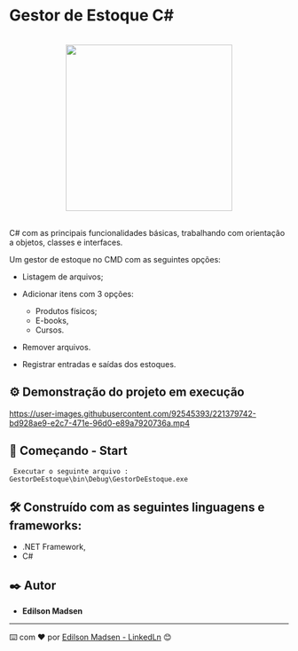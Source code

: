 # Gestor de Estoque C#
<br>

<div align="center">
  <img src="https://user-images.githubusercontent.com/92545393/221379822-e213dfe6-6895-4e88-94a7-9ab3ace0f0e0.png" width="300px"/>
</div>
<br>

C# com as principais funcionalidades básicas, trabalhando com orientação a objetos, classes e interfaces.

Um gestor de estoque no CMD com as seguintes opções:

* Listagem de arquivos;

* Adicionar itens com 3 opções: 
  - Produtos físicos;
  - E-books,
  - Cursos.

* Remover arquivos.

* Registrar entradas e saídas dos estoques.


## ⚙️ Demonstração do projeto em execução

https://user-images.githubusercontent.com/92545393/221379742-bd928ae9-e2c7-471e-96d0-e89a7920736a.mp4

## 🚀 Começando - Start

```
 Executar o seguinte arquivo : GestorDeEstoque\bin\Debug\GestorDeEstoque.exe
```

## 🛠️ Construído com as seguintes linguagens e frameworks:

* .NET Framework,
* C#

## ✒️ Autor

* **Edilson Madsen**

---
⌨️ com ❤️ por [Edilson Madsen - LinkedLn](https://www.linkedin.com/in/edilsonmadsen/) 😊

